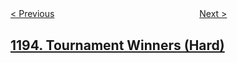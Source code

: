 <!--|This file generated by command(leetcode description); DO NOT EDIT.    |-->
<!--+----------------------------------------------------------------------+-->
<!--|@author    openset <openset.wang@gmail.com>                           |-->
<!--|@link      https://github.com/openset                                 |-->
<!--|@home      https://github.com/openset/leetcode                        |-->
<!--+----------------------------------------------------------------------+-->

[< Previous](https://github.com/openset/leetcode/tree/master/problems/monthly-transactions-i "Monthly Transactions I")
　　　　　　　　　　　　　　　　
[Next >](https://github.com/openset/leetcode/tree/master/problems/fizz-buzz-multithreaded "Fizz Buzz Multithreaded")

## [1194. Tournament Winners (Hard)](https://leetcode.com/problems/tournament-winners "锦标赛优胜者")


